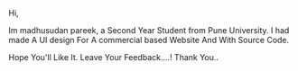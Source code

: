 Hi,

Im madhusudan pareek, a Second Year Student from Pune University.
I had made A UI design For A commercial based Website And With Source Code.

Hope You'll Like It.
Leave Your Feedback....!
Thank You..